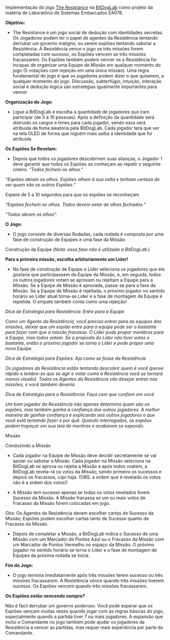 Implementação do jogo [The Resistance](https://www.fclar.unesp.br/Home/Biblioteca/jogos-the-resistance-manual.pdf) na [BitDogLab](https://github.com/BitDogLab/BitDogLab) como projeto da matéria de Laboratório de Sistemas Embarcados EA076. 

**Objetivo:**
- The Resistance é um jogo social de dedução com identidades secretas. Os Jogadores podem ter o papel de agentes da Resistência tentando derrubar um governo maligno, ou serem espiões tentando sabotar a Resistência. A Resistência vence o jogo se três missões forem completadas com sucesso, os Espiões vencem se três missões fracassarem. Os Espiões também podem vencer se a Resistência for incapaz de organizar uma Equipe de Missão em qualquer momento do jogo (5 votações com rejeição em uma única missão).
Uma regra fundamental do jogo é que os jogadores podem dizer o que quiserem, a qualquer momento do jogo. Discussão, subterfúgio, intuição, interação social e dedução lógica são estratégias igualmente importantes para vencer


**Organização do Jogo:**

- Ligue a BitDogLab e escolha a quantidade de jogadores que iram participar (de 5 à 10 pessoas). Após a definição da quantidade será distruido os cargos e times para cada jogador, sendo essa será atribuida de foma aleatória pela BitDogLab. Cada jogador terá que ver na tela OLED de forma que niguém mais saiba a identidade que foi atribuida.

**Os Espiões Se Revelam:** 

- Depois que todos os jogadores descobrirem suas alianças, o Jogador 1 deve garantir que todos os Espiões se conheçam ao repetir o seguinte roteiro:
_“Todos fechem os olhos.”_

_“Espiões abram os olhos. Espiões olhem à sua volta e tenham certeza de ver quem são os outros Espiões.”_

Espere de 5 a 10 segundos para que os espiões se reconheçam 

_“Espiões fechem os olhos. Todos devem estar de olhos fechados.”_

_“Todos abram os olhos”._


**O Jogo:**

- O jogo consiste de diversas Rodadas, cada rodada é composta por uma fase de construção de Equipes e uma fase da Missão.

Construção da Equipe (_Nota: essa fase não é utilizado a BitDogLab_.)

**Para a primeira missão, escolha arbitariamente um Líder!**

- Na fase de construção de Equipe o Líder seleciona os jogadores que ele gostaria que participassem da Equipe da Missão, e, em seguida, todos os outros jogadores votam se aprovam ou rejeitam a Equipe para a Missão.
Se a Equipe de Missão é aprovada, passa-se para a fase da Missão.
Se a Equipe de Missão é rejeitada, o próximo jogador no sentido horário ao Líder atual torna-se Líder e a fase de montagem da Equipe é repetida. O empate também conta como uma rejeição!


_Dica de Estratégia para Resistência: Entre para a Equipe_

_Como um Agente da Resistência, você precisa entrar para as equipes das missões, deixar que um espião entre para a equipe pode ser o bastante para fazer com que a missão fracasse. O Líder pode propor membros para a Equipe, mas todos votam. Se a proposta do Líder não tiver votos o bastante, então o próximo jogador se torna o Líder e pode propor uma nova Equipe._

_Dica de Estratégia para Espiões: Aja como se fosse da Resistência_

_Os jogadores da Resistência estão tentando descobrir quem é você (pense rápido e lembre-se que se agir e votar como a Resistência você se tornará menos visado). Todos os Agentes da Resistência vão desejar entrar nas missões, e você também deveria._

_Dica de Estratégia para a Resistência: Faça com que confiem em você_

_Um bom jogador da Resistência não apenas determina quem são os espiões, mas também ganha a confiança dos outros jogadores. A melhor maneira de ganhar confiança é explicando aos outros jogadores o que você está tentando fazer e por quê. Quando interrogados, os espiões podem tropeçar em sua teia de mentiras e acabarem se expondo._


Missão

Conduzindo a Missão
- Cada jogador na Equipe de Missão deve decidir secretamente se vai apoiar ou sabotar a Missão. Cada jogador na Missão seleciona na BitDogLab se aprova ou rejeita a Missão e após todos voatem, a BitDogLab revela-rá os votos da Missão, sendo primeiro os sucessos e depois os fracassos, cajo haja. (OBS: a ordem que é revelado os votos não é a ordem dos votos!)

- A Missão tem sucesso apenas se todas os votos revelados forem Sucesso da Missão. A Missão fracassa se um ou mais votos de Fracasso da Missão forem colocadas em jogo.

Obs: Os Agentes da Resistência devem escolher cartas de Sucesso da Missão; Espiões podem escolher cartas tanto de Sucesso quanto de Fracasso da Missão.

- Depois de completar a Missão, a BitDogLab indica o Sucesso de uma Missão com um Marcador de Pontos Azul ou o Fracasso da Missão com um Marcador de Pontos Vermelho no espaço da Missão. O próximo jogador no sentido horário se torna o Líder e a fase de montagem de Equipes da próxima rodada se inicia.

**Fim de Jogo:**

- O jogo termina imediatamente após três missões terem sucesso ou três missões fracassarem. A Resistência vence quando três missões tiverem sucesso. Os Espiões vencem quando três missões fracassarem. 

**Os Espiões estão vencendo sempre?**

Não é fácil derrubar um governo poderoso. Você pode esperar que os Espiões vençam muitas vezes quando 
jogar com as regras básicas do jogo, especialmente quando a partida tiver 7 ou mais jogadores. A expansão que 
inclui o Comandante no jogo também pode ajudar os jogadores da Resistência a vencer as partidas, mas requer 
mais experiência por parte do Comandante.
